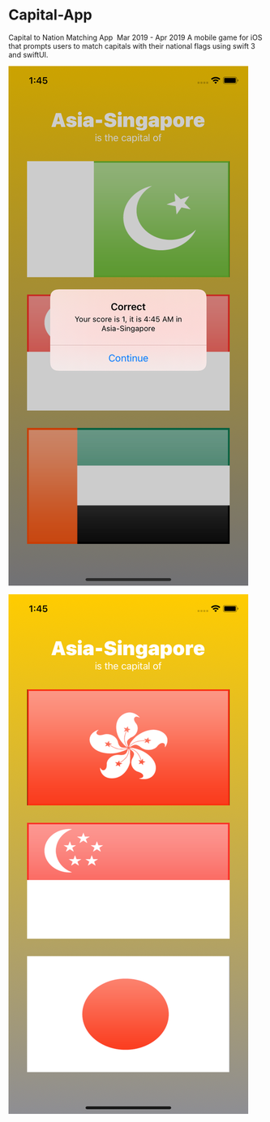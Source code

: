 # Capital-App

Capital to Nation Matching App ​ Mar 2019 - Apr 2019
A mobile game for iOS that prompts users to match capitals with their national flags using swift 3 and swiftUI.

![](https://github.com/lapin659/Capital-App/blob/d68e7fe7d7c5afb929a56a4c276c21966d6735fd/src/Simulator%20Screen%20Shot%20-%20iPhone%2011%20-%202021-05-03%20at%2013.45.08.png)

![](https://github.com/lapin659/Capital-App/blob/25221b04e6bb4e28000ee3b6d5a123ba30709d65/src/Simulator%20Screen%20Shot%20-%20iPhone%2011%20-%202021-05-03%20at%2013.45.20.png)
